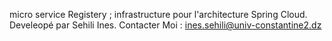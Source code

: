 micro service Registery ; infrastructure pour l'architecture Spring Cloud. Develeopé par Sehili Ines. Contacter Moi : ines.sehili@univ-constantine2.dz